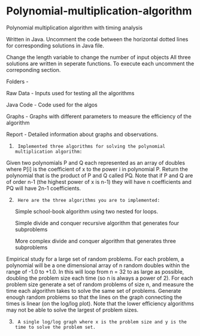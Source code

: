 
# Polynomial-multiplication-algorithm
Polynomial multiplication algorithm with timing analysis

Written in Java.
Uncomment the code between the horizontal dotted lines for corresponding solutions in Java file.

Change the length variable to change the number of input objects 
All three solutions are written in seperate functions. To execute each uncomment the correponding section.

Folders -

  Raw Data - Inputs used for testing all the algorithms
  
  Java Code - Code used for the algos
  
  Graphs - Graphs with different parameters to measure the efficiency of the algorithm
  
  Report - Detailed information about graphs and observations.

1)      Implemented three algorithms for solving the polynomial multiplication algorithm:

Given two polynomials P and Q each represented as an array of doubles where P[i] is the coefficient of x to the power i in polynomial P.
Return the polynomial that is the product of P and Q called PQ.
Note that if P and Q are of order n-1 (the highest power of x is n-1) they will have n coefficients and PQ will have 2n-1 coefficients.

2)      Here are the three algorithms you are to implemented:

    Simple school-book algorithm using two nested for loops.
  
    Simple divide and conquer recursive algorithm that generates four subproblems
  
    More complex divide and conquer algorithm that generates three subproblems
  
  Empirical study for a large set of random problems.
  For each problem, a polynomial will be a one dimensional array of n random doubles within the range of -1.0 to +1.0. 
  In this will loop from n = 32 to as large as possible, doubling the problem size each time (so n is always a power of 2). 
  For each problem size generate a set of random problems of size n, and measure the time each algorithm takes to solve the same set of problems. 
  Generate enough random problems so that the lines on the graph connecting the times is linear (on the log/log plot). 
  Note that the lower efficiency algorithms may not be able to solve the largest of problem sizes.

3)      A single log/log graph where x is the problem size and y is the time to solve the problem set.

 


